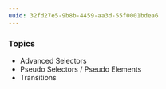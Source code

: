 ```yaml
---
uuid: 32fd27e5-9b8b-4459-aa3d-55f0001bdea6
---
```



### Topics
- Advanced Selectors
- Pseudo Selectors / Pseudo Elements
- Transitions
